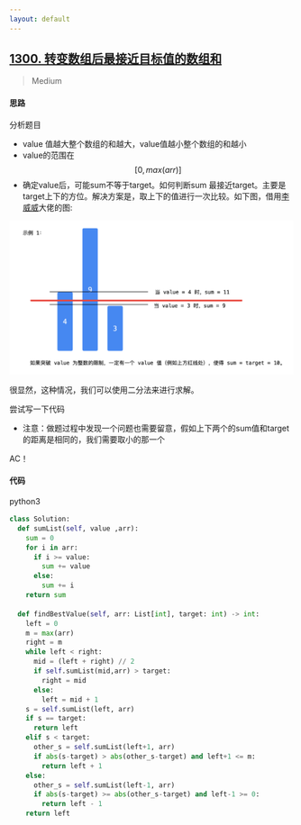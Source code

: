 ```yaml
---
layout: default
---
```


## [1300\. 转变数组后最接近目标值的数组和](https://leetcode-cn.com/problems/sum-of-mutated-array-closest-to-target/)
>Medium

#### 思路
分析题目
* value 值越大整个数组的和越大，value值越小整个数组的和越小
* value的范围在$$ [0, max(arr)] $$
* 确定value后，可能sum不等于target。如何判断sum 最接近target。主要是target上下的方位。解决方案是，取上下的值进行一次比较。如下图，借用[李威威]([https://leetcode-cn.com/u/liweiwei1419/](https://leetcode-cn.com/u/liweiwei1419/))大佬的图:

![](/public/images/sum-of-mutated-array-closest-to-target-1.png)

很显然，这种情况，我们可以使用二分法来进行求解。

尝试写一下代码
* 注意：做题过程中发现一个问题也需要留意，假如上下两个的sum值和target的距离是相同的，我们需要取小的那一个

AC！


#### 代码
python3
```python
class Solution:
  def sumList(self, value ,arr):
    sum = 0
    for i in arr:
      if i >= value:
        sum += value
      else:
        sum += i
    return sum

  def findBestValue(self, arr: List[int], target: int) -> int:
    left = 0
    m = max(arr)
    right = m
    while left < right:
      mid = (left + right) // 2
      if self.sumList(mid,arr) > target:
        right = mid
      else:
        left = mid + 1
    s = self.sumList(left, arr)
    if s == target:
      return left
    elif s < target:
      other_s = self.sumList(left+1, arr)
      if abs(s-target) > abs(other_s-target) and left+1 <= m:
        return left + 1
    else:
      other_s = self.sumList(left-1, arr)
      if abs(s-target) >= abs(other_s-target) and left-1 >= 0:
        return left - 1   
    return left
```


